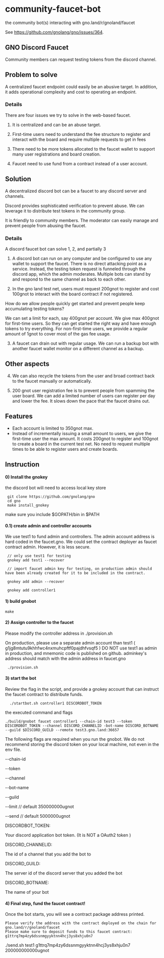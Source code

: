 # community-faucet-bot
the community bot(s) interacting with gno.land/r/gnoland/faucet

See https://github.com/gnolang/gno/issues/364.

## GNO Discord Faucet

Community members can request testing tokens from the discord channel.

## Problem to solve

A centralized faucet endpoint could easily be an abusive target.
In addition, it adds operational complexity and cost to operating an endpoint.

### Details

There are four issues we try to solve in the web-based faucet.

1) It is centralized and can be an abuse target.

2) First-time users need to understand the fee structure to register and interact with the board and require multiple requests to get in fees

3) There need to be more tokens allocated to the faucet wallet to support many user registrations and board creation.

4) Faucet need to use fund from a contract instead of a user account.

## Solution

A decentralized discord bot can be a faucet to any discord server and channels.

Discord provides sophisticated verification to prevent abuse. We can leverage it to distribute test tokens in the community group.

It is friendly to community members. The moderator can easily manage and prevent people from abusing the faucet.

### Details

A discord faucet bot can solve 1, 2, and partially 3

1) A discord bot can run on any computer and be configured to use any wallet to support the faucet. There is no direct attacking point as a service. Instead, the testing token request is funneled through the discord app, which the admin moderates. Multiple bots can stand by and respond to the same channel as back to each other.

2) In the gno land test net, users must request 200gnot to register and cost 100gnot to interact with the board contract if not registered.

How do we allow people quickly get started and prevent people keep accumulating testing tokens?

We can set a limit for each, say 400gnot per account. We give max 400gnot for first-time users. So they can get started the right way and have enough tokens to try everything. For non-first-time users, we provide a regular amount of 1gnot to cover most of the gas fee usage.

3) A faucet can drain out with regular usage. We can run a backup bot with another faucet wallet monitor on a different channel as a backup.

## Other aspects

4) We can also recycle the tokens from the user and broad contract back to the faucet manually or automatically.

5) 200 gnot user registration fee is to prevent people from spamming the user board. We can add a limited number of users can register per day and lower the fee. It slows down the pace that the faucet drains out.

## Features

- Each account is limited to 350gnot max.
- Instead of incrementally issuing a small amount to users, we give the first-time user the max amount. It costs 200gnot to register and 100gnot to create a board in the current test net. No need to request multiple times to be able to register users and create boards.

## Instruction

#### 0) Install the gnokey

the discord bot will need to access local key store

     git clone https://github.com/gnolang/gno
     cd gno
     make install_gnokey

make sure you include $GOPATH/bin in $PATH

#### 0.1) create admin and controller accounts

We use test1 to fund admin and controllers. The admin account address is hard coded in the faucet.gno.
We could set the contract deployer as faucet contract admin. However, it is less secure.

     // only use test1 for testing
     gnokey add test1 --recover

     // import faucet admin key for testing, on production admin should have been already created for it to be included in the contract.

     gnokey add admin --recover

     gnokey add controller1



#### 1) build gnobot

    make

#### 2) Assign controller to the faucet

Please modify the controller address in ./provision.sh

On production, please use a separate admin account than test1 ( g1jg8mtutu9khhfwc4nxmuhcpftf0pajdhfvsqf5 )
DO NOT use test1 as admin in production, and mnemonic code is published on github.
adminkey's address should match with the admin address in faucet.gno

     ./provision.sh

#### 3) start the bot

Review the flag in the script, and provide a gnokey account that can instruct the faucet contract to distribute funds.

      ./startbot.sh controller1 DISCORDBOT_TOKEN


the executed command and flags


    ./build/gnobot faucet controller1 --chain-id test3 --token DISCORDBOT_TOKEN --channel DISCORD_CHANNELID -bot-name DISCORD_BOTNAME --guild $DISCORD_GUILD --remote test3.gno.land:36657


The following flags are required when you run the gnobot. We do not recommend storing the discord token on your local machine, not even in the env file.

--chain-id

--token

--channel

--bot-name

--guild

--limit // default 350000000ugnot

--send  // default 5000000ugnot

DISCORDBOT_TOKEN:

Your discord application bot token. (It is NOT a OAuth2 token )

DISCORD_CHANNELID:

The id of a channel that you add the bot to

DISCORD_GUILD:

The server id of the discord server that you added the bot

DISCORD_BOTNAME:

The name of your bot


#### 4) Final step, fund the faucet contract!

Once the bot starts, you will see a contract package address printed.

    Please verify the address with the contract deployed on the chain for  gno.land/r/gnoland/faucet
    Please make sure to deposit funds to this faucet contract: g1ttrq7mp4zy6dssnmgyyktnn4hcj3ys8xhju0n7

./send.sh test1 g1ttrq7mp4zy6dssnmgyyktnn4hcj3ys8xhju0n7 200000000000ugnot
